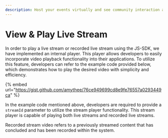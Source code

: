 ```yaml
---
description: Host your events virtually and see community interaction as it happens.
---
```


# View & Play Live Stream

In order to play a live stream or recorded live stream using the JS-SDK, we have implemented an internal player. This player allows developers to easily incorporate video playback functionality into their applications. To utilize this feature, developers can refer to the example code provided below, which demonstrates how to play the desired video with simplicity and efficiency.

{% embed url="https://gist.github.com/amythee/76ce949699cd8e9fe76557a0293449ca" %}

In the example code mentioned above, developers are required to provide a `streamId` parameter to utilize the stream player functionality. This stream player is capable of playing both live streams and recorded live streams.

Recorded stream video refers to a previously streamed content that has concluded and has been recorded within the system.
